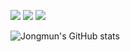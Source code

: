 <a href="https://velog.io/@sheepbelldoor" target="_blank"><img src="https://img.shields.io/badge/sheepbelldoor.log-20C997?style=flat-square&logo=Velog&logoColor=FFFFFF"/></a>
<a href="https://instagram.com/sheep_bell_door_?igshid=YzgyMTM2MGM=" target="_blank"><img src="https://img.shields.io/badge/sheep_bell_door_-E4405F?style=flat-square&logo=Instagram&logoColor=FFFFFF"/></a>
<a href="https://mail.google.com/mail/u/0/?tab=rm&ogbl#inbox?compose=GTvVlcSBnNPWGKRTQVMfZJZpSXVNXsGGMQfKpKmXdHBVLfXsgkfzHbLttcGTPXDbBDjccFNBJBsGV" target="_blank"><img src="https://img.shields.io/badge/sheepbelldoor.dev@gmail.com-EA4335?style=flat-square&logo=Gmail&logoColor=FFFFFF"/></a>

![Jongmun's GitHub stats](https://github-readme-stats.vercel.app/api?username=SheepBellDoor&show_icons=true&theme=tokyonight)
